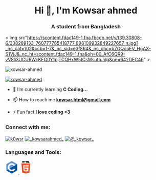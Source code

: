 <h1 align="center">Hi 👋, I'm Kowsar ahmed</h1>
<h3 align="center">A student from Bangladesh</h3>

< img src"https://scontent.fdac149-1.fna.fbcdn.net/v/t39.30808-6/338289133_760777785418777_888109932849227657_n.jpg?_nc_cat=102&ccb=1-7&_nc_sid=e3f864&_nc_ohc=bZGQo5EV_HgAX-S1VjJ&_nc_ht=scontent.fdac149-1.fna&oh=00_AfC6QR9-vV8li3UCU6WcKFQ0Y1pjTCQHxW5tCsMsutbJdg&oe=642DEC46" >

<p align="left"> <img src="https://komarev.com/ghpvc/?username=kowsar-ahmed&label=Profile%20views&color=0e75b6&style=flat" alt="kowsar-ahmed" /> </p>

<p align="left"> <a href="https://github.com/ryo-ma/github-profile-trophy"><img src="https://github-profile-trophy.vercel.app/?username=kowsar-ahmed" alt="kowsar-ahmed" /></a> </p>

- 🌱 I’m currently learning **C Coding...**

- 📫 How to reach me **kowsar.html@gmail.com**

- ⚡ Fun fact **I love coding <3**

<h3 align="left">Connect with me:</h3>
<p align="left">
<a href="https://fb.com/k0wsr" target="blank"><img align="center" src="https://raw.githubusercontent.com/rahuldkjain/github-profile-readme-generator/master/src/images/icons/Social/facebook.svg" alt="k0wsr" height="30" width="40" /></a>
<a href="https://instagram.com/_kowsarahmed_" target="blank"><img align="center" src="https://raw.githubusercontent.com/rahuldkjain/github-profile-readme-generator/master/src/images/icons/Social/instagram.svg" alt="_kowsarahmed_" height="30" width="40" /></a>
<a href="https://www.youtube.com/c/@_kowsar_" target="blank"><img align="center" src="https://raw.githubusercontent.com/rahuldkjain/github-profile-readme-generator/master/src/images/icons/Social/youtube.svg" alt="@_kowsar_" height="30" width="40" /></a>
</p>

<h3 align="left">Languages and Tools:</h3>
<p align="left"> <a href="https://www.cprogramming.com/" target="_blank" rel="noreferrer"> <img src="https://raw.githubusercontent.com/devicons/devicon/master/icons/c/c-original.svg" alt="c" width="40" height="40"/> </a> <a href="https://www.w3.org/html/" target="_blank" rel="noreferrer"> <img src="https://raw.githubusercontent.com/devicons/devicon/master/icons/html5/html5-original-wordmark.svg" alt="html5" width="40" height="40"/> </a> </p>
